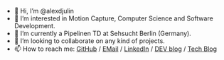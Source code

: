 - 👋 Hi, I’m @alexdjulin
- 👀 I’m interested in Motion Capture, Computer Science and Software Development.
- 🌱 I’m currently a Pipelinen TD at Sehsucht Berlin (Germany).
- 💞️ I’m looking to collaborate on any kind of projects.
- 📫 How to reach me: [GitHub](https://github.com/alexdjulin) / [EMail](mailto:alexdjulin@gmail.com) / [LinkedIn](https://www.linkedin.com/in/alexdjulin/) / [DEV blog](https://dev.alexdjulin.ovh/) / [Tech Blog](https://tech.alexdjulin.ovh/p/projects.html)

<!---
alexdjulin/alexdjulin is a ✨ special ✨ repository because its `README.md` (this file) appears on your GitHub profile.
You can click the Preview link to take a look at your changes.
--->
